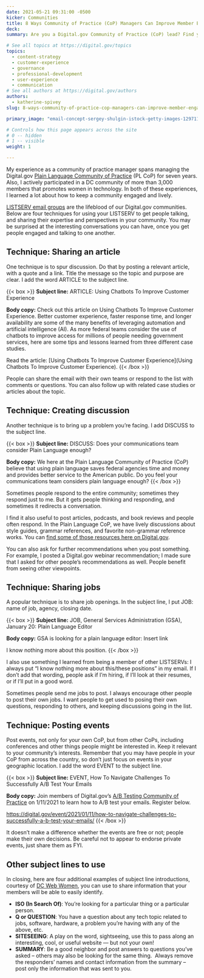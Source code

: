 ```yaml
---
date: 2021-05-21 09:31:00 -0500
kicker: Communities
title: 8 Ways Community of Practice (CoP) Managers Can Improve Member Engagement on Listservs
deck: 
summary: Are you a Digital.gov Community of Practice (CoP) lead? Find yourself participating in a CoP discussion and wondering what else you can do? We’ve got some suggestions.

# See all topics at https://digital.gov/topics
topics:
  - content-strategy
  - customer-experience
  - governance
  - professional-development
  - user-experience
  - communication
# See all authors at https://digital.gov/authors
authors:
  - katherine-spivey
slug: 8-ways-community-of-practice-cop-managers-can-improve-member-engagement-on-listservs

primary_image: "email-concept-sergey-shulgin-istock-getty-images-1297112490-1200-x-630"

# Controls how this page appears across the site
# 0 -- hidden
# 1 -- visible
weight: 1

---
```


My experience as a community of practice manager spans managing the Digital.gov [Plain Language Community of Practice](https://digital.gov/communities/plain-language/) (PL CoP) for seven years. Also, I actively participated in a DC community of more than 3,000 members that promotes women in technology. In both of these experiences, I learned a lot about how to keep a community engaged and lively.

[LISTSERV email groups](https://en.wikipedia.org/wiki/LISTSERV) are the lifeblood of our Digital.gov communities. Below are four techniques for using your LISTSERV to get people talking, and sharing their expertise and perspectives in your community. You may be surprised at the interesting conversations you can have, once you get people engaged and talking to one another.

## Technique: Sharing an article

One technique is to spur discussion. Do that by posting a relevant article, with a quote and a link. Title the message so the topic and purpose are clear. I add the word ARTICLE to the subject line.

{{< box >}}
**Subject line:** ARTICLE: Using Chatbots To Improve Customer Experience

**Body copy:** Check out this article on Using Chatbots To Improve Customer Experience. Better customer experience, faster response time, and longer availability are some of the many benefits of leveraging automation and artificial intelligence (AI). As more federal teams consider the use of chatbots to improve access for millions of people needing government services, here are some tips and lessons learned from three different case studies.

Read the article: [Using Chatbots To Improve Customer Experience](Using Chatbots To Improve Customer Experience).
{{< /box >}}

People can share the email with their own teams or respond to the list with comments or questions. You can also follow up with related case studies or articles about the topic.

## Technique: Creating discussion

Another technique is to bring up a problem you’re facing. I add DISCUSS to the subject line.

{{< box >}}
**Subject line:** DISCUSS: Does your communications team consider Plain Language enough?

**Body copy:** We here at the Plain Language Community of Practice (CoP) believe that using plain language saves federal agencies time and money and provides better service to the American public. Do you feel your communications team considers plain language enough?
{{< /box >}}

Sometimes people respond to the entire community; sometimes they respond just to me. But it gets people thinking and responding, and sometimes it redirects a conversation.

I find it also useful to post articles, podcasts, and book reviews and people often respond. In the Plain Language CoP, we have lively discussions about style guides, grammar references, and favorite non-grammar reference works. You can [find some of those resources here on Digital.gov](https://digital.gov/topics/plain-language/).

You can also ask for further recommendations when you post something. For example, I posted a Digital.gov webinar recommendation; I made sure that I asked for other people’s recommendations as well. People benefit from seeing other viewpoints.

## Technique: Sharing jobs

A popular technique is to share job openings. In the subject line, I put JOB: name of job, agency, closing date.

{{< box >}}
**Subject line:** JOB, General Services Administration (GSA), January 20: Plain Language Editor 

**Body copy:** GSA is looking for a plain language editor: Insert link

I know nothing more about this position.
{{< /box >}}

I also use something I learned from being a member of other LISTSERVs: I always put “I know nothing more about this/these positions” in my email. If I don’t add that wording, people ask if I’m hiring, if I’ll look at their resumes, or if I’ll put in a good word. 

Sometimes people send me jobs to post. I always encourage other people to post their own jobs. I want people to get used to posing their own questions, responding to others, and keeping discussions going in the list.

## Technique: Posting events

Post events, not only for your own CoP, but from other CoPs, including conferences and other things people might be interested in. Keep it relevant to your community’s interests. Remember that you may have people in your CoP from across the country, so don’t just focus on events in your geographic location. I add the word EVENT to the subject line. 

{{< box >}}
**Subject line:** EVENT, How To Navigate Challenges To Successfully A/B Test Your Emails 

**Body copy:** Join members of Digital.gov’s [A/B Testing Community of Practice](https://digital.gov/communities/a-b-testing-community/) on 1/11/2021 to learn how to A/B test your emails. Register below.

https://digital.gov/event/2021/01/11/how-to-navigate-challenges-to-successfully-a-b-test-your-emails/
{{< /box >}}

It doesn’t make a difference whether the events are free or not; people make their own decisions. Be careful not to appear to endorse private events, just share them as FYI.

## Other subject lines to use

In closing, here are four additional examples of subject line introductions, courtesy of [DC Web Women](https://www.dcwebwomen.org/), you can use to share information that your members will be able to easily identify.

* **ISO (In Search Of)**: You’re looking for a particular thing or a particular person.
* **Q or QUESTION**: You have a question about any tech topic related to jobs, software, hardware, a problem you’re having with any of the above, etc.
* **SITESEEING**: A play on the word, sightseeing, use this to pass along an interesting, cool, or useful website — but not your own!
* **SUMMARY**: Be a good neighbor and post answers to questions you’ve asked – others may also be looking for the same thing.  Always remove the responders’ names and contact information from the summary – post only the information that was sent to you.
